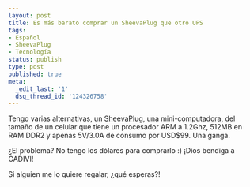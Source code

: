 ```yaml
---
layout: post
title: Es más barato comprar un SheevaPlug que otro UPS
tags:
- Español
- SheevaPlug
- Tecnología
status: publish
type: post
published: true
meta:
  _edit_last: '1'
  dsq_thread_id: '124326758'
---
```

Tengo varias alternativas, un <a href="http://www.globalscaletechnologies.com/p-22-sheevaplug-dev-kit-us.aspx">SheevaPlug</a>, una mini-computadora, del tamaño de un celular que tiene un procesador ARM a 1.2Ghz, 512MB en RAM DDR2 y apenas 5V/3.0A de consumo por USD$99. Una ganga.

¿El problema? No tengo los dólares para comprarlo :) ¡Dios bendiga a CADIVI!

Si alguien me lo quiere regalar, ¿qué esperas?!
